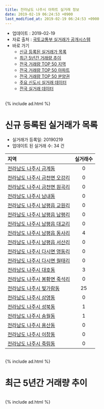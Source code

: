 ```yaml
---
title: 전라남도 나주시 아파트 실거래 정보
date: 2019-02-19 06:24:53 +0900
last_modified_at: 2019-02-19 06:24:53 +0900
---
```


* 업데이트 : 2019-02-19
* 자료 출처 : [국토교통부 실거래가 공개시스템](http://rt.molit.go.kr)
* 바로 가기
    * [신규 등록된 실거래가 목록](#신규-등록된-실거래가-목록)
    * [최근 5년간 거래량 추이](#최근-5년간-거래량-추이)
    * [전국 거래량 TOP 50 지역](https://ayogom.github.io/apt-trade-info/최근-3개월-전국에서-가장-거래가-많이-발생한-지역)
    * [전국 거래량 TOP 50 아파트](https://ayogom.github.io/apt-trade-info/최근-3개월-전국에서-가장-거래가-많이-발생한-아파트)
    * [전국 거래량 TOP 50 분양권](https://ayogom.github.io/apt-trade-info/최근-3개월-전국에서-가장-거래가-많이-발생한-분양권)
    * [주요 신도시 실거래 데이터](https://ayogom.github.io/apt-trade-info/주요-신도시)
    * [전국 실거래 데이터](https://ayogom.github.io/apt-trade-info/전국)

<br>
{% include ad.html %}
<br>

# 신규 등록된 실거래가 목록
* 실거래가 등록일: 20190219
* 업데이트 된 실거래 수: 34 건


|지역|실거래수|
|:---|:---:|
|[전라남도 나주시 금계동](https://ayogom.github.io/apt-trade-info/전라남도-나주시-금계동)|0|
|[전라남도 나주시 금천면 오강리](https://ayogom.github.io/apt-trade-info/전라남도-나주시-금천면-오강리)|0|
|[전라남도 나주시 금천면 원곡리](https://ayogom.github.io/apt-trade-info/전라남도-나주시-금천면-원곡리)|0|
|[전라남도 나주시 남내동](https://ayogom.github.io/apt-trade-info/전라남도-나주시-남내동)|0|
|[전라남도 나주시 남평읍 교원리](https://ayogom.github.io/apt-trade-info/전라남도-나주시-남평읍-교원리)|0|
|[전라남도 나주시 남평읍 남평리](https://ayogom.github.io/apt-trade-info/전라남도-나주시-남평읍-남평리)|0|
|[전라남도 나주시 남평읍 대교리](https://ayogom.github.io/apt-trade-info/전라남도-나주시-남평읍-대교리)|0|
|[전라남도 나주시 남평읍 동사리](https://ayogom.github.io/apt-trade-info/전라남도-나주시-남평읍-동사리)|4|
|[전라남도 나주시 남평읍 서산리](https://ayogom.github.io/apt-trade-info/전라남도-나주시-남평읍-서산리)|0|
|[전라남도 나주시 다시면 영동리](https://ayogom.github.io/apt-trade-info/전라남도-나주시-다시면-영동리)|0|
|[전라남도 나주시 다시면 월태리](https://ayogom.github.io/apt-trade-info/전라남도-나주시-다시면-월태리)|0|
|[전라남도 나주시 대호동](https://ayogom.github.io/apt-trade-info/전라남도-나주시-대호동)|3|
|[전라남도 나주시 봉황면 죽석리](https://ayogom.github.io/apt-trade-info/전라남도-나주시-봉황면-죽석리)|0|
|[전라남도 나주시 빛가람동](https://ayogom.github.io/apt-trade-info/전라남도-나주시-빛가람동)|25|
|[전라남도 나주시 삼영동](https://ayogom.github.io/apt-trade-info/전라남도-나주시-삼영동)|0|
|[전라남도 나주시 성북동](https://ayogom.github.io/apt-trade-info/전라남도-나주시-성북동)|1|
|[전라남도 나주시 송월동](https://ayogom.github.io/apt-trade-info/전라남도-나주시-송월동)|1|
|[전라남도 나주시 용산동](https://ayogom.github.io/apt-trade-info/전라남도-나주시-용산동)|0|
|[전라남도 나주시 이창동](https://ayogom.github.io/apt-trade-info/전라남도-나주시-이창동)|0|
|[전라남도 나주시 죽림동](https://ayogom.github.io/apt-trade-info/전라남도-나주시-죽림동)|0|


<br>
{% include ad.html %}
<br>

# 최근 5년간 거래량 추이


<div style="width:100%;">
    <canvas id="deal_progress" height="200"></canvas>
</div>

<script>
new Chart(document.getElementById("deal_progress"), {
    type: 'line',
    data: {
        labels: ['201402','201403','201404','201405','201406','201407','201408','201409','201410','201411','201412','201501','201502','201503','201504','201505','201506','201507','201508','201509','201510','201511','201512','201601','201602','201603','201604','201605','201606','201607','201608','201609','201610','201611','201612','201701','201702','201703','201704','201705','201706','201707','201708','201709','201710','201711','201712','201801','201802','201803','201804','201805','201806','201807','201808','201809','201810','201811','201812','201901','201902'],
        datasets: [{
            label: '매매',
            pointRadius: 1,
            data: [36, 38, 54, 35, 39, 30, 44, 47, 35, 41, 59, 52, 41, 61, 50, 47, 49, 34, 39, 48, 67, 44, 30, 41, 42, 48, 55, 51, 49, 66, 49, 88, 116, 39, 49, 57, 74, 91, 95, 121, 168, 117, 94, 67, 58, 61, 58, 137, 140, 134, 118, 123, 112, 107, 118, 126, 174, 138, 129, 125, 46],
            borderColor: "rgba(255, 201, 14, 1)",
            backgroundColor: "rgba(255, 201, 14, 0.5)",
            fill: false,
            lineTension: 0
        },{
            label: '전월세',
            pointRadius: 1,
            data: [102, 102, 86, 85, 123, 135, 131, 118, 127, 115, 124, 106, 138, 144, 132, 115, 149, 159, 124, 104, 110, 120, 169, 159, 190, 142, 97, 108, 155, 156, 167, 173, 221, 173, 192, 227, 239, 213, 139, 171, 174, 150, 161, 131, 94, 114, 206, 167, 161, 154, 137, 131, 167, 190, 144, 164, 219, 164, 193, 177, 90],
            borderColor: "rgba(0, 141, 185, 1)",
            backgroundColor: "rgba(0, 141, 185, 0.5)",
            fill: false,
            lineTension: 0
        }
        ]
    },
    options: {
        responsive: true,
        title: {
            display: false
        },
        tooltips: {
            mode: 'index',
            intersect: false
        },
        hover: {
            mode: 'nearest',
            intersect: true
        },
        scales: {
            xAxes: [{
                display: true,
                scaleLabel: {
                    display: true,
                    labelString: '년/월'
                }
            }],
            yAxes: [{
                display: true,
                ticks: {
                    suggestedMin: 0,
                },
                scaleLabel: {
                    display: true,
                    labelString: '실거래 수'
                }
            }]
        }
    }
});

</script>


<br>
{% include ad.html %}
<br>

